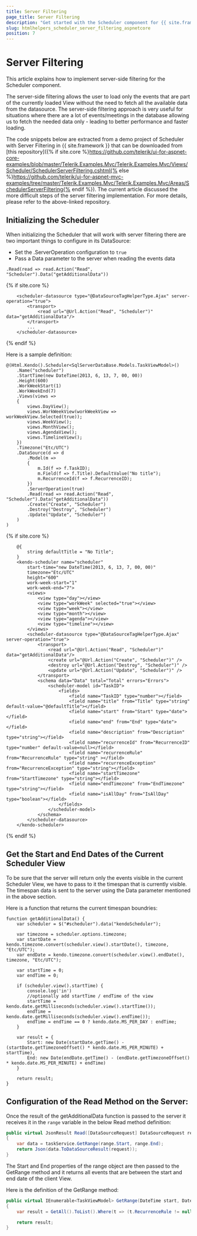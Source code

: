 ```yaml
---
title: Server Filtering
page_title: Server Filtering
description: "Get started with the Scheduler component for {{ site.framework }} and learn how to configure the component to work with server-side filtering."
slug: htmlhelpers_scheduler_server_filtering_aspnetcore
position: 7
---
```


# Server Filtering

This article explains how to implement server-side filtering for the Scheduler component.

The server-side filtering allows the user to load only the events that are part of the currently loaded View without the need to fetch all the available data from the datasource. The server-side filtering approach is very useful for situations where there are a lot of events/meetings in the database allowing us to fetch the needed data only - leading to better performance and faster loading.

The code snippets below are extracted from a demo project of Scheduler with Server Filtering in {{ site.framework }} that can be downloaded from  [this repository]({% if site.core %}https://github.com/telerik/ui-for-aspnet-core-examples/blob/master/Telerik.Examples.Mvc/Telerik.Examples.Mvc/Views/Scheduler/SchedulerServerFiltering.cshtml{% else %}https://github.com/telerik/ui-for-aspnet-mvc-examples/tree/master/Telerik.Examples.Mvc/Telerik.Examples.Mvc/Areas/SchedulerServerFiltering{% endif %}). The current article discussed the more difficult steps of the server filtering implementation. For more details, please refer to the above-linked repository.

## Initializing the Scheduler

When initializing the Scheduler that will work with server filtering there are two important things to configure in its DataSource:
* Set the .ServerOperation configuration to ``true``
* Pass a Data parameter to the server when reading the events data
```Razor
.Read(read => read.Action("Read", "Scheduler").Data("getAdditionalData"))
```
{% if site.core %}
```TagHelper
    <scheduler-datasource type="@DataSourceTagHelperType.Ajax" server-operation="true">
        <transport>
            <read url="@Url.Action("Read", "Scheduler")" data="getAdditionalData"/>
        </transport>
        ...
    </scheduler-datasource>
```
{% endif %}

Here is a sample definition:

```HtmlHelper
@(Html.Kendo().Scheduler<SqlServerDataBase.Models.TaskViewModel>()
	.Name("scheduler")
    .StartTime(new DateTime(2013, 6, 13, 7, 00, 00))
	.Height(600)
    .WorkWeekStart(1)
    .WorkWeekEnd(7)
	.Views(views =>
	{
		views.DayView();
		views.WorkWeekView(workWeekView => workWeekView.Selected(true));
		views.WeekView();
		views.MonthView();
		views.AgendaView();
		views.TimelineView();
	})
	.Timezone("Etc/UTC")
	.DataSource(d => d
		.Model(m =>
		{
			m.Id(f => f.TaskID);
			m.Field(f => f.Title).DefaultValue("No title");
			m.RecurrenceId(f => f.RecurrenceID);
		})
        .ServerOperation(true)
        .Read(read => read.Action("Read", "Scheduler").Data("getAdditionalData"))
		.Create("Create", "Scheduler")
		.Destroy("Destroy", "Scheduler")
		.Update("Update", "Scheduler")
	)
)
```
{% if site.core %}
```TagHelper
    @{
        string defaultTitle = "No Title";
    }
    <kendo-scheduler name="scheduler" 
        start-time="new DateTime(2013, 6, 13, 7, 00, 00)"
        timezone="Etc/UTC"
        height="600"
        work-week-start="1"
        work-week-end="7">
        <views>
            <view type="day"></view>
            <view type="workWeek" selected="true"></view>
            <view type="week"></view>
            <view type="month"></view>
            <view type="agenda"></view>
            <view type="timeline"></view>
        </views>
        <scheduler-datasource type="@DataSourceTagHelperType.Ajax" server-operation="true">
            <transport>
                <read url="@Url.Action("Read", "Scheduler")" data="getAdditionalData"/>
                <create url="@Url.Action("Create", "Scheduler")" />
                <destroy url="@Url.Action("Destroy", "Scheduler")" />
                <update url="@Url.Action("Update", "Scheduler")" />
            </transport>
            <schema data="Data" total="Total" errors="Errors">
                <scheduler-model id="TaskID">
                    <fields>
                        <field name="TaskID" type="number"></field>
                        <field name="title" from="Title" type="string" default-value="@defaultTitle"></field>
                        <field name="start" from="Start" type="date"></field>
                        <field name="end" from="End" type="date"></field>
                        <field name="description" from="Description" type="string"></field>
                        <field name="recurrenceId" from="RecurrenceID" type="number" default-value=null></field>
                        <field name="recurrenceRule" from="RecurrenceRule" type="string" ></field>
                        <field name="recurrenceException" from="RecurrenceException" type="string"></field>
                        <field name="startTimezone" from="StartTimezone" type="string"></field>
                        <field name="endTimezone" from="EndTimezone" type="string"></field>
                        <field name="isAllDay" from="IsAllDay" type="boolean"></field>
                    </fields>
                </scheduler-model>
            </schema>
        </scheduler-datasource>
    </kendo-scheduler>
```
{% endif %}

## Get the Start and End Dates of the Current Scheduler View

To be sure that the server will return only the events visible in the current Scheduler View, we have to pass to it the timespan that is currently visible. The timespan data is sent to the server using the Data parameter mentioned in the above section.

Here is a function that returns the current timespan boundries:

```JS
function getAdditionalData() {
    var scheduler = $("#scheduler").data("kendoScheduler");

    var timezone = scheduler.options.timezone;
    var startDate = kendo.timezone.convert(scheduler.view().startDate(), timezone, "Etc/UTC");
    var endDate = kendo.timezone.convert(scheduler.view().endDate(), timezone, "Etc/UTC");

    var startTime = 0;
    var endTime = 0;

    if (scheduler.view().startTime) {
        console.log('in')
        //optionally add startTime / endTime of the view
        startTime = kendo.date.getMilliseconds(scheduler.view().startTime());
        endTime = kendo.date.getMilliseconds(scheduler.view().endTime());
        endTime = endTime == 0 ? kendo.date.MS_PER_DAY : endTime;
    }

    var result = {
        Start: new Date(startDate.getTime() - (startDate.getTimezoneOffset() * kendo.date.MS_PER_MINUTE) + startTime),
        End: new Date(endDate.getTime() - (endDate.getTimezoneOffset() * kendo.date.MS_PER_MINUTE) + endTime)
    }

    return result;
}
```

## Configuration of the Read Method on the Server:

Once the result of the getAdditionalData function is passed to the server it receives it in the ``range`` variable in the below Read method definition:

```C#
public virtual JsonResult Read([DataSourceRequest] DataSourceRequest request, FilterRange range)
{
    var data = taskService.GetRange(range.Start, range.End);
    return Json(data.ToDataSourceResult(request));
}
```

The Start and End properties of the range object are then passed to the GetRange method and it returns all events that are between the start and end date of the client View.

Here is the definition of the GetRange method:

```C#
public virtual IEnumerable<TaskViewModel> GetRange(DateTime start, DateTime end)
{
    var result = GetAll().ToList().Where(t => (t.RecurrenceRule != null || (t.Start >= start && t.Start <= end) || (t.End >= start && t.End <= end)));

    return result;
}
```
